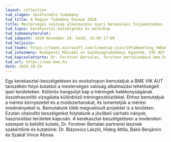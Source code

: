```yaml
---
layout: collection
tud_slogen: Jövőformáló tudomány
tud_title: A Magyar Tudomány Ünnepe 2020
title: Mesterséges valóság alkalmazása ipari betanulási folyamatokban
tud_tipus: kerekasztal-beszélgetés és workshop
tud_tudomanyterulet:
tud_idopont: 2020 November 24. kedd, 16:00-17:00
tud_helyszin:
tud_teams: https://teams.microsoft.com/l/meetup-join/19%3Ameeting_YWEwMTQwMTctYTU4NS00ZjMwLTllNDktNTY3OWQ5ODQzNzdh@thread.v2/0?context={"Tid"%3A"6a3548ab-7570-4271-91a8-58da00697029"%2C"Oid"%3A"a54a4c1d-95b4-4cbe-8398-5316fd7897d1"}
tud_intezmeny: Budapesti Műszaki és Gazdaságtudományi Egyetem, VIK AUT
tud_kapcsolattarto: Dr. Forstner Bertalan, forstner.bertalan@aut.bme.hu, 06 1 463 1668
tud_url: https://www.bme.hu
date: 2020-10-24
---
```

Egy kerekasztal-beszélgetésen és workshopon bemutatjuk a BME VIK AUT tanszékén folyó kutatást a mesterséges valóság alkalmazási lehetőségeit ipari területeken. Különös hangsúlyt kap a tréningek hatékonyságának összehasonlító vizsgálata különböző tréningeszközökkel. Ehhez bemutatjuk a mérési környezetet és a módszertanokat, és ismertetjük a mérési eredményeket is. Bemutatunk több megvalósult projektet is a területen. 
Ezután vitaindító beszélgetést folytatunk a jövőbeli várható irányok, hasznosítási területek kapcsán. A kerekasztal-beszélgetésen a moderátori szerepet is betöltő kutató, Dr. Forstner Bertalan partnerei lesznek szakértőink és kutatóink: Dr. Blázovics László, Hideg Attila, Bakó Benjámin és Szakál Vince Abosa.

